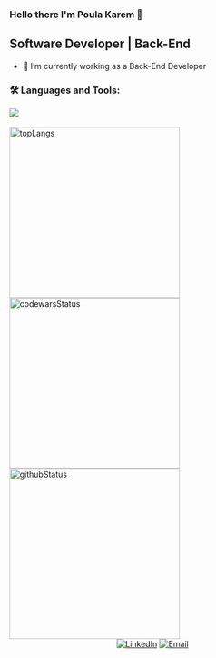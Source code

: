 ### Hello there I'm Poula Karem 👋

## Software Developer | Back-End

<!--
Here are some ideas to get you started:

- 🔭 I’m currently ...
-->
- 🌱 I’m currently working as a Back-End Developer
<!--
- 👯 I’m looking to collaborate on ...
- 🤔 I’m looking for help with ...
- 💬 Ask me about ...
- 📫 How to reach me: ...
- 😄 Pronouns: ...
- ⚡ Fun fact: ...
wordpress
mongodb
-->

### :hammer_and_wrench: Languages and Tools:
<div id="languages&tools" align="left">
  <a href="https://github.com/poula-karem"><img src="https://skillicons.dev/icons?i=js,nodejs,express,npm,postman,postgres,git,github,linux,vscode" /></a>
</div>
<br>
<div id="status" align="left">
  <a href="https://github.com/poula-karem">
    <img alt="topLangs" width="300rem" src="https://github-readme-stats-git-masterrstaa-rickstaa.vercel.app/api/top-langs/?username=Poula-Karem&layout=compact&theme=transparent&show" />
  </a>  
 
  <a href="https://github.com/poula-karem">
    <img alt="codewarsStatus" width="300rem" src="https://github.r2v.ch/codewars?user=Poula Karem&name=true&hide_clan=true&top_languages=true&stroke=%23b362ff&theme=midnight_blue" />
  </a>


  <a href="https://github.com/poula-karem">
    <img alt="githubStatus" width="300rem" src="https://github-readme-stats.vercel.app/api?username=Poula-Karem&theme=transparent&show" />
  </a>

  <!-- 
  <a href="https://github.com/poula-karem"><img alt="leetStatus" width="400rem" src="https://leetcard.jacoblin.cool/poula-karemp?theme=dark" /></a>
  
  <a href="https://github.com/poula-karem"><img width="400rem" src="http://github-readme-streak-stats.herokuapp.com?user=Poula-Karem&theme=transparent&show" /></a>
  -->
</div>

<div id="contacts" align="center">
  <a href="https://www.linkedin.com/in/poula-karem"><img alt="LinkedIn" src="https://img.shields.io/badge/LinkedIn-blue?style=flat-square&logo=linkedin"></a>
  <a href="mailto:paulakaremp@gmail.com"><img alt="Email" src="https://img.shields.io/badge/Email-white?style=flat-square&logo=gmail"></a>
</div>
